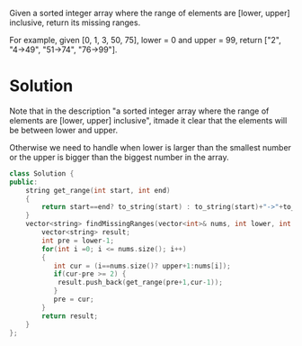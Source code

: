 Given a sorted integer array where the range of elements are [lower, upper] inclusive, return its missing ranges.

For example, given [0, 1, 3, 50, 75], lower = 0 and upper = 99, return ["2", "4->49", "51->74", "76->99"].

# Solution

Note that in the description "a sorted integer array where the range of elements are [lower, upper] inclusive",  itmade it clear that the elements will be between lower and upper.

Otherwise we need to handle when lower is larger than the smallest number or the upper is bigger than the biggest number in the array.

```cpp
class Solution {
public:
    string get_range(int start, int end)
    {
        return start==end? to_string(start) : to_string(start)+"->"+to_string(end);
    }
    vector<string> findMissingRanges(vector<int>& nums, int lower, int upper) {
        vector<string> result;
        int pre = lower-1;
        for(int i =0; i <= nums.size(); i++)
        {
           int cur = (i==nums.size()? upper+1:nums[i]);
           if(cur-pre >= 2) {
            result.push_back(get_range(pre+1,cur-1));
           }
           pre = cur;
        }
        return result;
    }
};
```
